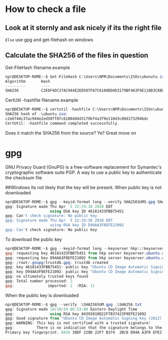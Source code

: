 # How to check a file
## Look at it sternly and ask nicely if its the right file

`Else` use gpg and get-filehash on windows

Calculate the SHA256 of the files in question
---------------------------------------------
Get-FileHash filename.example
```powershell
npr@DESKTOP-ROME:~$ Get-FileHash C:\Users\NPR\Documents\ISOs\ubunutu.iso
Algorithm       Hash                                                                   Path
---------       ----                                                                   ----
SHA256          C2E6F4DC37AC944E2ED507F87C6188DD4D3179BF4A3F9E110D3C88D1F3294BDC       C:\Users\npr\Documents...
```

CertUtil -hashfile filename.example
```powershell
npr@DESKTOP-ROME:~$ certutil -hashfile C:\Users\NPR\Documents\ISOs\ubunutu.iso SHA256
SHA256 hash of .\ubuntu.iso:
c2e6f4dc37ac944e2ed507f87c6188dd4d3179bf4a3f9e110d3c88d1f3294bdc
CertUtil: -hashfile command completed successfully.
```

Does it match the SHA256 from the source? Ye? Great move on

gpg
===
GNU Privacy Guard (GnuPG) is a free-software replacement for Symantec's cryptographic software suite PGP.
A way to use a public key to authenticate the checksum file

##Windows
Its not likely that the key will be present.
When public key is not downloaded
```powershell
npr@DESKTOP-ROME:~$ gpg --keyid-format long --verify SHA256SUMS.gpg SHA256SUMS
gpg: Signature made Thu Apr  5 22:19:36 2018 EDT
                    using DSA key ID 46181433FBB75451
gpg: Can't check signature: No public key
gpg: Signature made Thu Apr  5 22:19:36 2018 EDT
                    using RSA key ID D94AA3F0EFE21092
gpg: Can't check signature: No public key
```
To download the public key
```powershell
npr@DESKTOP-ROME:~$ gpg --keyid-format long --keyserver hkp://keyserver.ubuntu.com --recv-keys 0x46181433FBB75451 0xD94AA3F0EFE21092
gpg: requesting key 46181433FBB75451 from hkp server keyserver.ubuntu.com
gpg: requesting key D94AA3F0EFE21092 from hkp server keyserver.ubuntu.com
gpg: /root/.gnupg/trustdb.gpg: trustdb created
gpg: key 46181433FBB75451: public key "Ubuntu CD Image Automatic Signing Key <cdimage@ubuntu.com>" imported
gpg: key D94AA3F0EFE21092: public key "Ubuntu CD Image Automatic Signing Key (2012) <cdimage@ubuntu.com>" imported
gpg: no ultimately trusted keys found
gpg: Total number processed: 2
gpg:               imported: 2  (RSA: 1)
```

When the public key is downloaded
```powershell
npr@DESKTOP-ROME:~$ gpg --verify .\SHA256SUM.gpg .\SHA256.txt
gpg: Signature made 10/10/24 06:53:08 Eastern Daylight Time
gpg:                using RSA key 84393810D22F7B37423F0EFE21092
gpg: Good signature from "Ubuntu CD Image Automatic Signing Key (2012) <cdimage@ubuntu.com>" [unknown]
gpg: WARNING: This key is not certified with a trusted signature!
gpg:          There is no indication that the signature belongs to the owner.
Primary key fingerprint: 8439 38DF 228D 22F7 B374  2BC0 D94A A3F0 EFE2 1092
```

